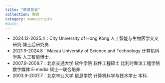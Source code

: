 ```yaml
---
title: "教育背景"
collection: 教育
category: manuscripts
#date: 
---
```


- 2024.12-2025.4：City University of Hong Kong 人工智能与生物医学交叉研究 博士后研究员.
- 2021.9-2024.8：Macau University of Science and Technology 计算机科学系 人工智能博士.
- 2007.9-2009.7：北京交通大学 软件学院 软件工程硕士
                 比利时鲁汶工程学院 数字媒体 E-media 硕士—联合培养.
- 2003.9-2007.7：北京林业大学 信息学院 计算机科学与技术学士 本科.

